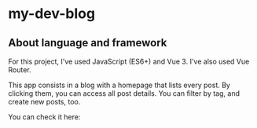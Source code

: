 # my-dev-blog

## About language and framework

For this project, I've used JavaScript (ES6+) and Vue 3. I've also used Vue Router.

This app consists in a blog with a homepage that lists every post. By clicking them, you can access all post details. You can filter by tag, and create new posts, too.

You can check it here:
